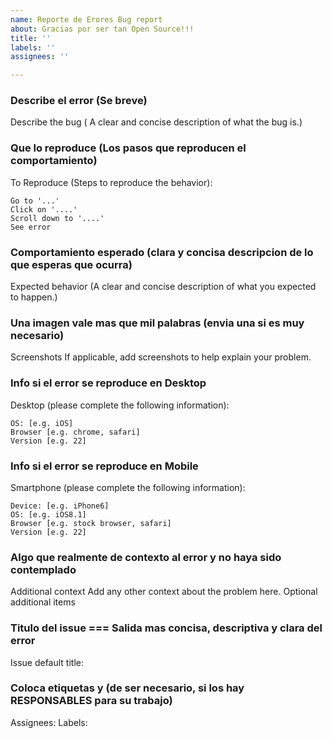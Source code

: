 ```yaml
---
name: Reporte de Erores Bug report
about: Gracias por ser tan Open Source!!!
title: ''
labels: ''
assignees: ''

---
```


### Describe el error (Se breve)
Describe the bug ( A clear and concise description of what the bug is.)

### Que lo reproduce (Los pasos que reproducen el comportamiento)
To Reproduce (Steps to reproduce the behavior):

    Go to '...'
    Click on '....'
    Scroll down to '....'
    See error
### Comportamiento esperado (clara y concisa descripcion de lo que esperas que ocurra)
Expected behavior (A clear and concise description of what you expected to happen.)

### Una imagen vale mas que mil palabras (envia una si es muy necesario)
Screenshots
If applicable, add screenshots to help explain your problem.

### Info si el error se reproduce en Desktop
Desktop (please complete the following information):

    OS: [e.g. iOS]
    Browser [e.g. chrome, safari]
    Version [e.g. 22]
### Info si el error se reproduce en Mobile
Smartphone (please complete the following information):

    Device: [e.g. iPhone6]
    OS: [e.g. iOS8.1]
    Browser [e.g. stock browser, safari]
    Version [e.g. 22]
### Algo que realmente de contexto al error y no haya sido contemplado
Additional context
Add any other context about the problem here.
Optional additional items
### Titulo del issue === Salida mas concisa, descriptiva y clara del error
Issue default title:
### Coloca etiquetas y (de ser necesario, si los hay RESPONSABLES para su trabajo) 
Assignees:
Labels:
